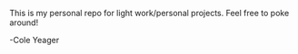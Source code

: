 This is my personal repo for light work/personal projects.  Feel free to poke around!

-Cole Yeager
